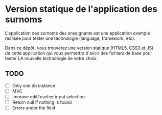 # Version statique de l'application des surnoms

L'application des surnoms des enseignants est une application exemple réalisée pour tester une technologie (language, framework, etc).

Dans ce dépôt, vous trouverez une version statique (HTML5, CSS3 et JS) de cette application qui vous permettra d'avoir des fichiers de base pour tester LA nouvelle technologie de votre choix.

## TODO
- [ ] Only one db instance
- [ ] MVC
- [ ] Improve editTeacher input selection
- [ ] Return null if nothing is found
- [ ] Errors under the field